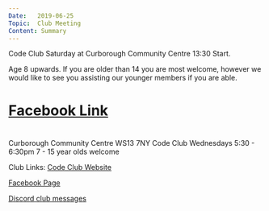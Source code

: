 ```yaml
---
Date:   2019-06-25
Topic:  Club Meeting
Content: Summary
---
```

Code Club Saturday at Curborough Community Centre 
13:30 Start.

Age 8 upwards. If you are older than 14 you are most welcome, however we would like to see you assisting our younger members if you are able.

# [Facebook Link](https://www.facebook.com/1481985248595237/posts/2113096298817459/)

#
Curborough Community Centre
WS13 7NY
Code Club
Wednesdays 5:30 - 6:30pm
7 - 15 year olds welcome

Club Links:
[Code Club Website](https://lichfield-code-club.github.io/)

[Facebook Page](https://www.facebook.com/LichfieldCoders)

[Discord club messages](https://discord.gg/szz6xGK)
